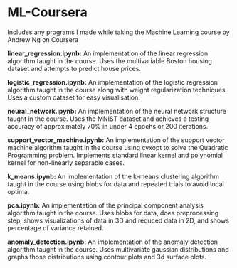 # ML-Coursera
Includes any programs I made while taking the Machine Learning course by Andrew Ng on Coursera

**linear_regression.ipynb:** An implementation of the linear regression algorithm taught in the course. Uses the multivariable Boston housing dataset and attempts to predict house prices.

**logistic_regression.ipynb:** An implementation of the logistic regression algorithm taught in the course along with weight regularization techniques. Uses a custom dataset for easy visualisation.

**neural_network.ipynb:** An implementation of the neural network structure taught in the course. Uses the MNIST dataset and achieves a testing accuracy of approximately 70% in under 4 epochs or 200 iterations.

**support_vector_machine.ipynb:** An implementation of the support vector machine algorithm taught in the course using cvxopt to solve the Quadratic Programming problem. Implements standard linear kernel and polynomial kernel for non-linearly separable cases.

**k_means.ipynb:** An implementation of the k-means clustering algorithm taught in the course using blobs for data and repeated trials to avoid local optima.

**pca.ipynb:** An implementation of the principal component analysis algorithm taught in the course. Uses blobs for data, does preprocessing step, shows visualizations of data in 3D and reduced data in 2D, and shows percentage of variance retained.

**anomaly_detection.ipynb:** An implementation of the anomaly detection algorithm taught in the course. Uses multivariate gaussian distributions and graphs those distributions using contour plots and 3d surface plots.
